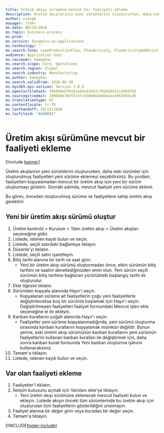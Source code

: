 ```yaml
---
title: Üretim akışı sürümüne mevcut bir faaliyeti ekleme
description: Üretim akışlarının yeni sürümlerini oluştururken, daha eski sürümler için oluşturulmuş faaliyetleri yeni sürüme eklemeyi seçebilirsiniz.
author: cvocph
manager: tfehr
ms.date: 08/29/2018
ms.topic: business-process
ms.prod: ''
ms.service: dynamics-ax-applications
ms.technology: ''
ms.search.form: LeanProductionFlow, PlanActivity, PlanActivityAddExisting, PlanActivityAddExistingLookup
audience: Application User
ms.reviewer: kamaybac
ms.search.scope: Core, Operations
ms.search.region: Global
ms.search.industry: Manufacturing
ms.author: kamaybac
ms.search.validFrom: 2016-06-30
ms.dyn365.ops.version: Version 7.0.0
ms.openlocfilehash: f95958e57b1b1a93e43eb2cf02d2651ccb9587b6
ms.sourcegitcommit: 199848e78df5cb7c439b001bdbe1ece963593cdb
ms.translationtype: HT
ms.contentlocale: tr-TR
ms.lasthandoff: 10/13/2020
ms.locfileid: "4439032"
---
```

# <a name="add-an-existing-activity-to-a-production-flow-version"></a>Üretim akışı sürümüne mevcut bir faaliyeti ekleme

[!include [banner](../../includes/banner.md)]

Üretim akışlarının yeni sürümlerini oluştururken, daha eski sürümler için oluşturulmuş faaliyetleri yeni sürüme eklemeyi seçebilirsiniz. Bu yordam, faaliyetleri kopyalamadan mevcut bir üretim akışı için yeni bir sürüm oluşturmayı gösterir. Sonraki adımda, mevcut faaliyet yeni sürüme eklenir. 

Bu görev, önceden oluşturulmuş sürüme ve faaliyetlere sahip üretim akışı gerektirir.


## <a name="create-a-new-production-flow-version"></a>Yeni bir üretim akışı sürümü oluştur
1. Üretim kontrolü > Kurulum > Yalın üretim akışı > Üretim akışları seçeneğine gidin.
2. Listede, istenen kaydı bulun ve seçin.
3. Listede, seçili satırdaki bağlantıya tıklayın.
4. Düzenle'yi tıklatın.
5. Listede, seçili satırı işaretleyin.
6. Bitiş tarihi alanına bir tarih ve saat girin.
    * Yeni bir üretim akışı sürümü oluşturmadan önce, etkin sürümün bitiş tarihini ve saatini denetlediğinizden emin olun. Yeni sürüm seçili sürümün bitiş tarihine bağlanan yürürlükteki başlangıç tarihi ile oluşturulur.  
7. Ekle öğesini tıklatın.
8. Sürümden kopyala alanında Hayır'ı seçin.
    * Kopyalanan sürüme ait faaliyetlerin çoğu yeni faaliyetlerle değiştirilecekse boş bir sürümle başlamak için Hayır'ı seçin. Değiştirilmeyen faaliyetleri faaliyet formundaki Mevcut işlev ekle seçeneğine el ile ekleyin.  
9. Kanban kurallarını çoğalt alanında Hayır'ı seçin.
    * Faaliyetler yeni sürüme kopyalanmadığında, yeni sürümü oluşturma sırasında kanban kurallarını kopyalamak mümkün değildir.   Bunun yerine, eski üretim akışı sürümünün kanban kurallarını yeni sürümün faaliyetlerini kullanan kanban kuralları ile değiştirmek için, daha sonra kanban kuralı formunda Yeni kanban oluşturma işlevini kullanacaksınız.  
10. Tamam'a tıklayın.
11. Listede, istenen kaydı bulun ve seçin.

## <a name="add-an-existing-activity"></a>Var olan faaliyeti ekleme
1. Faaliyetler'i tıklatın.
2. İletişim kutusunu açmak için Varolanı ekle'ye tıklayın.
    * Yeni üretim akışı sürümüne eklenecek mevcut faaliyeti bulun ve ekleyin.  Listede akışın önceki tüm sürümlerinde bu üretim akışı için oluşturulan tüm faaliyetlerin gösterildiğini unutmayın.  
3. Faaliyet alanına bir değer girin veya buradan bir değer seçin.
4. Tamam'a tıklayın.



[!INCLUDE[footer-include](../../../includes/footer-banner.md)]